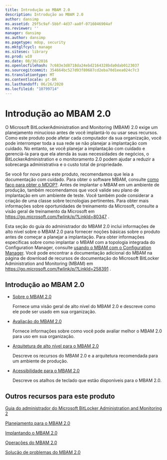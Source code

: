 ```yaml
---
title: Introdução ao MBAM 2.0
description: Introdução ao MBAM 2.0
author: dansimp
ms.assetid: 29f5c9af-5bbf-4d37-aa0f-0716046904af
ms.reviewer: ''
manager: dansimp
ms.author: dansimp
ms.pagetype: mdop, security
ms.mktglfcycl: manage
ms.sitesec: library
ms.prod: w10
ms.date: 08/30/2016
ms.openlocfilehash: 7c683e3d8718da24ebd2164328bda0dab0123037
ms.sourcegitcommit: 354664bc527d93f80687cd2eba70d1eea024c7c3
ms.translationtype: MT
ms.contentlocale: pt-BR
ms.lasthandoff: 06/26/2020
ms.locfileid: "10799714"
---
```

# Introdução ao MBAM 2.0


O Microsoft BitLockerAdministration and Monitoring (MBAM) 2.0 exige um planejamento minucioso antes de você implantá-lo ou usar seus recursos. Como este produto pode afetar cada computador da sua organização, você pode interromper toda a sua rede se não planejar a implantação com cuidado. No entanto, se você planejar a implantação com cuidado e gerenciá-la para que ela atenda às suas necessidades de negócios, o BitLockerAdministration e o monitoramento 2.0 podem ajudar a reduzir a sobrecarga administrativa e o custo total de propriedade.

Se você for novo para este produto, recomendamos que leia a documentação com cuidado. Para obter o software MBAM, consulte [como faço para obter o MDOP?](https://go.microsoft.com/fwlink/p/?LinkId=322049). Antes de implantar o MBAM em um ambiente de produção, também recomendamos que você valide seu plano de implantação em um ambiente de teste. Você também pode considerar a criação de uma classe sobre tecnologias pertinentes. Para obter mais informações sobre oportunidades de treinamento da Microsoft, consulte a visão geral de treinamento da Microsoft em <https://go.microsoft.com/fwlink/p/?LinkId=80347> .

Esta seção do guia do administrador do MBAM 2.0 inclui informações de alto nível sobre o MBAM 2.0 para fornecer noções básicas sobre o produto antes de começar a planejar a implantação. Para obter informações específicas sobre como implantar o MBAM com a topologia integrada do Configuration Manager, consulte [usando o MBAM com o Configuration Manager](using-mbam-with-configuration-manager.md). Você pode encontrar a documentação adicional do MBAM na página de download de recursos de documentação do Microsoft BitLocker Administration and Monitoring (MBAM) em <https://go.microsoft.com/fwlink/p/?LinkId=258391> .

## Introdução ao MBAM 2.0


-   [Sobre o MBAM 2.0](about-mbam-20-mbam-2.md)

    Fornece uma visão geral de alto nível do MBAM 2.0 e descreve como ele pode ser usado em sua organização.

-   [Avaliação do MBAM 2.0](evaluating-mbam-20-mbam-2.md)

    Fornece informações sobre como você pode avaliar melhor o MBAM 2.0 para uso em sua organização.

-   [Arquitetura de alto nível para o MBAM 2.0](high-level-architecture-for-mbam-20-mbam-2.md)

    Descreve os recursos do MBAM 2.0 e a arquitetura recomendada para um ambiente de produção.

-   [Acessibilidade para o MBAM 2.0](accessibility-for-mbam-20-mbam-2.md)

    Descreve os atalhos de teclado que estão disponíveis para o MBAM 2.0.

## <a href="" id="other-resources-for-this-product-"></a>Outros recursos para este produto


[Guia do administrador do Microsoft BitLocker Administration and Monitoring 2](index.md)

[Planejamento para o MBAM 2.0](planning-for-mbam-20-mbam-2.md)

[Implantando o MBAM 2.0](deploying-mbam-20-mbam-2.md)

[Operações do MBAM 2.0](operations-for-mbam-20-mbam-2.md)

[Solução de problemas do MBAM 2.0](troubleshooting-mbam-20-mbam-2.md)

 

 





